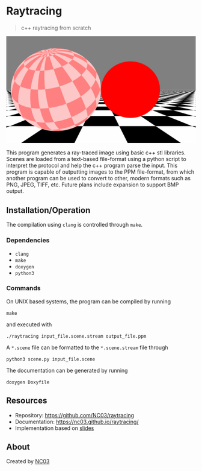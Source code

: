 # Raytracing

> c++ raytracing from scratch

![sphere plane](example.png)

This program generates a ray-traced image using basic c++ stl libraries. Scenes are loaded from a text-based file-format using a python script to interpret the protocol and help the c++ program parse the input. This program is capable of outputting images to the PPM file-format, from which another program can be used to convert to other, modern formats such as PNG, JPEG, TIFF, etc. Future plans include expansion to support BMP output.

## Installation/Operation

The compilation using `clang` is controlled through `make`.

### Dependencies

-   `clang`
-   `make`
-   `doxygen`
-   `python3`

### Commands

On UNIX based systems, the program can be compiled by running

```shell
make
```

and executed with

```shell
./raytracing input_file.scene.stream output_file.ppm
```
A `*.scene` file can be formatted to the `*.scene.stream` file through
```shell
python3 scene.py input_file.scene
```

The documentation can be generated by running

```shell
doxygen Doxyfile
```

## Resources

-   Repository: https://github.com/NC03/raytracing
-   Documentation: https://nc03.github.io/raytracing/
-   Implementation based on [slides](https://www.cs.utexas.edu/~theshark/courses/cs354/lectures/cs354-4.pdf)

## About

Created by [NC03](https://nc03.github.io/)

